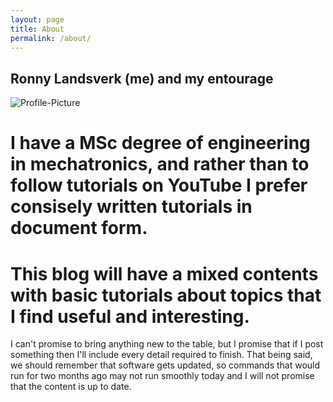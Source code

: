 ```yaml
---
layout: page
title: About
permalink: /about/
---
```

## Ronny Landsverk (me) and my entourage
![Profile-Picture]({{site.baseurl}}/images/profilePic.jpg)
# I have a MSc degree of engineering in mechatronics, and rather than to follow tutorials on YouTube I prefer consisely written tutorials in document form. 

# This blog will have a mixed contents with basic tutorials about topics that I find useful and interesting.

I can't promise to bring anything new to the table, but I promise that if I post something then I'll include every detail required to finish. 
That being said, we should remember that software gets updated, so commands that would run for two months ago may not run smoothly today and I will not promise that the content is up to date.
